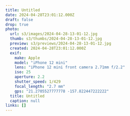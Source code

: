 ```yaml
---
title: Untitled
date: 2024-04-28T23:01:12.000Z
draft: false
drop: true
photo:
  url: s3/images/2024-04-28-13-01-12.jpg
  thumb: s3/thumbs/2024-04-28-13-01-12.jpg
  preview: s3/previews/2024-04-28-13-01-12.jpg
  created: 2024-04-28T23:01:12.000Z
  exif:
    make: Apple
    model: "iPhone 12 mini"
    lens: "iPhone 12 mini front camera 2.71mm f/2.2"
    iso: 25
    aperture: 2.2
    shutter_speed: 1/429
    focal_length: "2.7 mm"
    gps: "21.2705527777778 -157.822447222222"
  title: Untitled
  caption: null
links: []
---
```

